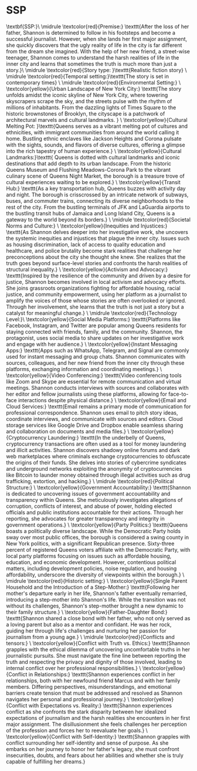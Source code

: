 # SSP

\textbf{SSP:}\\
\midrule
\textcolor{red}{Premise:}
\texttt{After the loss of her father, Shannon is determined to follow in his footsteps and become a successful journalist. However, when she lands her first major assignment, she quickly discovers that the ugly reality of life in the city is far different from the dream she imagined. With the help of her new friend, a street-wise teenager, Shannon comes to understand the harsh realities of life in the inner city and learns that sometimes the truth is much more than just a story.}\\
\midrule
\textcolor{red}{Story type: }\texttt{Realistic fiction story}
\\
\midrule
\textcolor{red}{Temporal setting:}\texttt{The story is set in contemporary times}
\\
\midrule
\textcolor{red}{Environmental Setting:}
\\
\textcolor{yellow}{Urban Landscape of New York City:}
\texttt{The story unfolds amidst the iconic skyline of New York City, where towering skyscrapers scrape the sky, and the streets pulse with the rhythm of millions of inhabitants. From the dazzling lights of Times Square to the historic brownstones of Brooklyn, the cityscape is a patchwork of architectural marvels and cultural landmarks.
}
\\
\textcolor{yellow}{Cultural Melting Pot: }\texttt{Queens serves as a vibrant melting pot of cultures and ethnicities, with immigrant communities from around the world calling it home. Bustling ethnic enclaves like Jackson Heights and Corona pulsate with the sights, sounds, and flavors of diverse cultures, offering a glimpse into the rich tapestry of human experience.}
\\
\textcolor{yellow}{Cultural Landmarks:}\texttt{ Queens is dotted with cultural landmarks and iconic destinations that add depth to its urban landscape. From the historic Queens Museum and Flushing Meadows-Corona Park to the vibrant culinary scene of Queens Night Market, the borough is a treasure trove of cultural experiences waiting to be explored.}
\\
\textcolor{yellow}{Transit Hub:} \texttt{As a key transportation hub, Queens buzzes with activity day and night. The borough is crisscrossed by an intricate network of subways, buses, and commuter trains, connecting its diverse neighborhoods to the rest of the city. From the bustling terminals of JFK and LaGuardia airports to the bustling transit hubs of Jamaica and Long Island City, Queens is a gateway to the world beyond its borders.}
\\
\midrule
\textcolor{red}{Societal Norms and Culture:}
\\
\textcolor{yellow}{Inequities and Injustices:} \texttt{As Shannon delves deeper into her investigative work, she uncovers the systemic inequities and injustices that plague the inner city. Issues such as housing discrimination, lack of access to quality education and healthcare, and police brutality become stark realities that challenge her preconceptions about the city she thought she knew. She realizes that the truth goes beyond surface-level stories and confronts the harsh realities of structural inequality.}
\\
\textcolor{yellow}{Activism and Advocacy:} \texttt{Inspired by the resilience of the community and driven by a desire for justice, Shannon becomes involved in local activism and advocacy efforts. She joins grassroots organizations fighting for affordable housing, racial justice, and community empowerment, using her platform as a journalist to amplify the voices of those whose stories are often overlooked or ignored. Through her involvement, she learns that the truth is not just a story but a catalyst for meaningful change.}
\\
\midrule
\textcolor{red}{Technology Level:}\\
\textcolor{yellow}{Social Media Platforms:} \texttt{Platforms like Facebook, Instagram, and Twitter are popular among Queens residents for staying connected with friends, family, and the community. Shannon, the protagonist, uses social media to share updates on her investigative work and engage with her audience.}
\\
\textcolor{yellow}{Instant Messaging Apps:} \texttt{Apps such as WhatsApp, Telegram, and Signal are commonly used for instant messaging and group chats. Shannon communicates with sources, colleagues, and her new friend from the inner city through these platforms, exchanging information and coordinating meetings.}
\\
\textcolor{yellow}{Video Conferencing:} \texttt{Video conferencing tools like Zoom and Skype are essential for remote communication and virtual meetings. Shannon conducts interviews with sources and collaborates with her editor and fellow journalists using these platforms, allowing for face-to-face interactions despite physical distance.}
\\
\textcolor{yellow}{Email and Cloud Services:} \texttt{Email remains a primary mode of communication for professional correspondence. Shannon uses email to pitch story ideas, coordinate interviews, and communicate with sources and editors. Cloud storage services like Google Drive and Dropbox enable seamless sharing and collaboration on documents and media files.}
\\
\textcolor{yellow}{Cryptocurrency Laundering:} \texttt{In the underbelly of Queens, cryptocurrency transactions are often used as a tool for money laundering and illicit activities. Shannon discovers shadowy online forums and dark web marketplaces where criminals exchange cryptocurrencies to obfuscate the origins of their funds. She delves into stories of cybercrime syndicates and underground networks exploiting the anonymity of cryptocurrencies like Bitcoin to launder money obtained through illegal activities such as drug trafficking, extortion, and hacking.}
\\
\midrule
\textcolor{red}{Political Structure:}
\\
\textcolor{yellow}{Government Accountability:} \texttt{Shannon is dedicated to uncovering issues of government accountability and transparency within Queens. She meticulously investigates allegations of corruption, conflicts of interest, and abuse of power, holding elected officials and public institutions accountable for their actions. Through her reporting, she advocates for greater transparency and integrity in government operations.}
\\
\textcolor{yellow}{Party Politics:} \texttt{Queens boasts a politically diverse landscape. While the Democratic Party holds sway over most public offices, the borough is considered a swing county in New York politics, with a significant Republican presence. Sixty-three percent of registered Queens voters affiliate with the Democratic Party, with local party platforms focusing on issues such as affordable housing, education, and economic development. However, contentious political matters, including development policies, noise regulation, and housing affordability, underscore the diversity of viewpoints within the borough.}
\\
\midrule
\textcolor{red}{Historic setting:}
\\
\textcolor{yellow}{Single Parent Household and the Introduction of a Step-Mother:} \texttt{Following her mother's departure early in her life, Shannon's father eventually remarried, introducing a step-mother into Shannon's life. While the transition was not without its challenges, Shannon's step-mother brought a new dynamic to their family structure.}
\\
\textcolor{yellow}{Father-Daughter Bond:} \texttt{Shannon shared a close bond with her father, who not only served as a loving parent but also as a mentor and confidant. He was her rock, guiding her through life's challenges and nurturing her passion for journalism from a young age.}
\\
\midrule
\textcolor{red}{Conflicts and tensors:}
\\
\textcolor{yellow}{Conflict with Truth vs. Ethics:} \texttt{Shannon grapples with the ethical dilemma of uncovering uncomfortable truths in her journalistic pursuits. She must navigate the fine line between reporting the truth and respecting the privacy and dignity of those involved, leading to internal conflict over her professional responsibilities.}
\\
\textcolor{yellow}{Conflict in Relationships:} \texttt{Shannon experiences conflict in her relationships, both with her newfound friend Marcus and with her family members. Differing perspectives, misunderstandings, and emotional barriers create tension that must be addressed and resolved as Shannon navigates her personal and professional journey.}
\\
\textcolor{yellow}{Conflict with Expectations vs. Reality:} \texttt{Shannon experiences conflict as she confronts the stark disparity between her idealized expectations of journalism and the harsh realities she encounters in her first major assignment. The disillusionment she feels challenges her perception of the profession and forces her to reevaluate her goals.}
\\
\textcolor{yellow}{Conflict with Self-Identity:} \texttt{Shannon grapples with conflict surrounding her self-identity and sense of purpose. As she embarks on her journey to honor her father's legacy, she must confront insecurities, doubts, and fears about her abilities and whether she is truly capable of fulfilling her dreams.}
